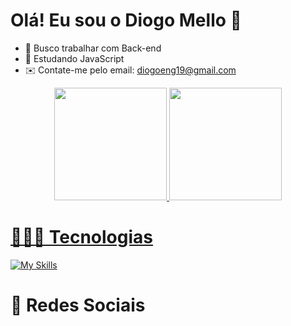 # Olá! Eu sou o Diogo Mello 👋

- 🔭 Busco trabalhar com Back-end
- 🌱 Estudando JavaScript
- ✉️ Contate-me pelo email: diogoeng19@gmail.com

<div align="center">
  <a href="https://github.com/DiogoMEng">
  <img height="180em" src="https://github-readme-stats.vercel.app/api?username=DiogoMEng&show_icons=true&theme=dracula&include_all_commits=true&count_private=true"/>
   <img height="180em" src="https://github-readme-stats.vercel.app/api/top-langs/?username=DiogoMEng&layout=compact&langs_count=7&theme=dracula"/>
</div>

# 👨🏻‍💻 Tecnologias

[![My Skills](https://skillicons.dev/icons?i=javascript,typescript,python,java)](https://skillicons.dev)

# 📱 Redes Sociais

<link
  rel="stylesheet"
  href="https://cdn.jsdelivr.net/gh/dheereshagrwal/colored-icons@1.7.3/src/app/ci.min.css"
/>
<i class="ci ci-spotify ci-2x"></i>
